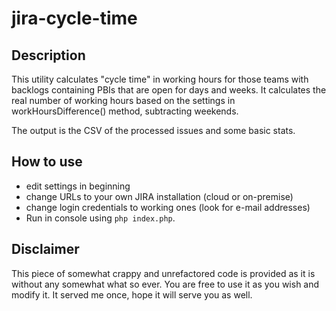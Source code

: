 # jira-cycle-time

## Description
This utility calculates "cycle time" in working hours for those teams with backlogs containing PBIs that are open for days and weeks. It calculates the real number of working hours based on the settings in workHoursDifference() method, subtracting weekends.

The output is the CSV of the processed issues and some basic stats.


## How to use
- edit settings in beginning
- change URLs to your own JIRA installation (cloud or on-premise)
- change login credentials to working ones (look for e-mail addresses)
- Run in console using `php index.php`.

## Disclaimer
This piece of somewhat crappy and unrefactored code is provided as it is without any somewhat what so ever. You are free to use it as you wish and modify it. It served me once, hope it will serve you as well.